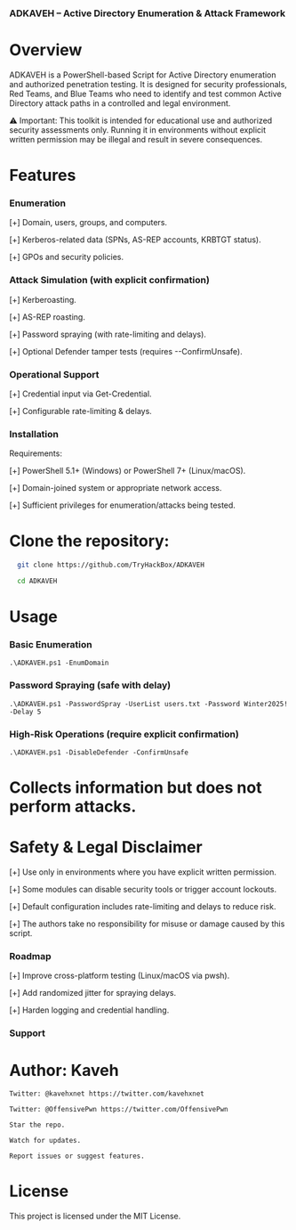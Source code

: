 ### ADKAVEH – Active Directory Enumeration & Attack Framework

# Overview
ADKAVEH is a PowerShell-based Script for Active Directory enumeration and authorized penetration testing.
It is designed for security professionals, Red Teams, and Blue Teams who need to identify and test 
common Active Directory attack paths in a controlled and legal environment.

⚠️ Important: This toolkit is intended for educational use and authorized security assessments only.
Running it in environments without explicit written permission may be illegal and result in severe consequences.


# Features
### Enumeration
[+] Domain, users, groups, and computers.

[+] Kerberos-related data (SPNs, AS-REP accounts, KRBTGT status).

[+] GPOs and security policies.

### Attack Simulation (with explicit confirmation)
[+] Kerberoasting.

[+] AS-REP roasting.

[+] Password spraying (with rate-limiting and delays).

[+] Optional Defender tamper tests (requires --ConfirmUnsafe).

### Operational Support
[+] Credential input via Get-Credential.

[+] Configurable rate-limiting & delays.

### Installation

Requirements:

[+] PowerShell 5.1+ (Windows) or PowerShell 7+ (Linux/macOS).

[+] Domain-joined system or appropriate network access.

[+] Sufficient privileges for enumeration/attacks being tested.

# Clone the repository:
```bash
  git clone https://github.com/TryHackBox/ADKAVEH

  cd ADKAVEH
```

# Usage 
### Basic Enumeration
``` .\ADKAVEH.ps1 -EnumDomain ```

### Password Spraying (safe with delay)
``` .\ADKAVEH.ps1 -PasswordSpray -UserList users.txt -Password Winter2025! -Delay 5 ```

### High-Risk Operations (require explicit confirmation)
``` .\ADKAVEH.ps1 -DisableDefender -ConfirmUnsafe ```

# Collects information but does not perform attacks.

# Safety & Legal Disclaimer
[+] Use only in environments where you have explicit written permission.

[+] Some modules can disable security tools or trigger account lockouts.

[+] Default configuration includes rate-limiting and delays to reduce risk.

[+] The authors take no responsibility for misuse or damage caused by this script.

### Roadmap
[+] Improve cross-platform testing (Linux/macOS via pwsh).

[+] Add randomized jitter for spraying delays.

[+] Harden logging and credential handling.

### Support
  # Author: Kaveh 
    Twitter: @kavehxnet https://twitter.com/kavehxnet
    
    Twitter: @OffensivePwn https://twitter.com/OffensivePwn
    
    Star the repo.
    
    Watch for updates.
    
    Report issues or suggest features.
# License
This project is licensed under the MIT License.
